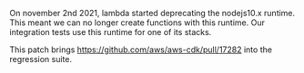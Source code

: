 On november 2nd 2021, lambda started deprecating the nodejs10.x runtime. This meant we can no longer create functions with this runtime.
Our integration tests use this runtime for one of its stacks.

This patch brings https://github.com/aws/aws-cdk/pull/17282 into the regression suite.
